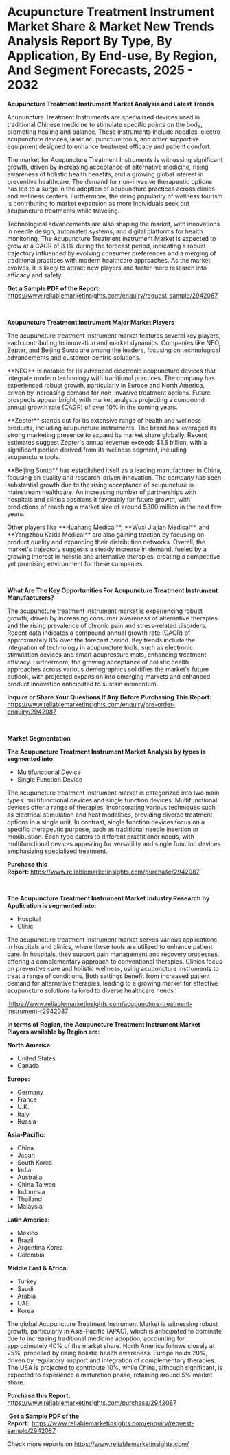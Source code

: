 <p><h1>Acupuncture Treatment Instrument Market Share & Market New Trends Analysis Report By Type, By Application, By End-use, By Region, And Segment Forecasts, 2025 - 2032</h1></p><p><strong>Acupuncture Treatment Instrument Market Analysis and Latest Trends</strong></p>
<p><p>Acupuncture Treatment Instruments are specialized devices used in traditional Chinese medicine to stimulate specific points on the body, promoting healing and balance. These instruments include needles, electro-acupuncture devices, laser acupuncture tools, and other supportive equipment designed to enhance treatment efficacy and patient comfort.</p><p>The market for Acupuncture Treatment Instruments is witnessing significant growth, driven by increasing acceptance of alternative medicine, rising awareness of holistic health benefits, and a growing global interest in preventive healthcare. The demand for non-invasive therapeutic options has led to a surge in the adoption of acupuncture practices across clinics and wellness centers. Furthermore, the rising popularity of wellness tourism is contributing to market expansion as more individuals seek out acupuncture treatments while traveling.</p><p>Technological advancements are also shaping the market, with innovations in needle design, automated systems, and digital platforms for health monitoring. The Acupuncture Treatment Instrument Market is expected to grow at a CAGR of 8.1% during the forecast period, indicating a robust trajectory influenced by evolving consumer preferences and a merging of traditional practices with modern healthcare approaches. As the market evolves, it is likely to attract new players and foster more research into efficacy and safety.</p></p>
<p><strong>Get a Sample PDF of the Report:&nbsp;</strong> <a href="https://www.reliablemarketinsights.com/enquiry/request-sample/2942087?utm_campaign=2891&utm_medium=2&utm_source=Github&utm_content=ia&utm_term=15032025&utm_id=acupuncture-treatment-instrument">https://www.reliablemarketinsights.com/enquiry/request-sample/2942087</a></p>
<p>&nbsp;</p>
<p><strong>Acupuncture Treatment Instrument Major Market Players</strong></p>
<p><p>The acupuncture treatment instrument market features several key players, each contributing to innovation and market dynamics. Companies like NEO, Zepter, and Beijing Sunto are among the leaders, focusing on technological advancements and customer-centric solutions.</p><p>**NEO** is notable for its advanced electronic acupuncture devices that integrate modern technology with traditional practices. The company has experienced robust growth, particularly in Europe and North America, driven by increasing demand for non-invasive treatment options. Future prospects appear bright, with market analysts projecting a compound annual growth rate (CAGR) of over 10% in the coming years.</p><p>**Zepter** stands out for its extensive range of health and wellness products, including acupuncture instruments. The brand has leveraged its strong marketing presence to expand its market share globally. Recent estimates suggest Zepter's annual revenue exceeds $1.5 billion, with a significant portion derived from its wellness segment, including acupuncture tools.</p><p>**Beijing Sunto** has established itself as a leading manufacturer in China, focusing on quality and research-driven innovation. The company has seen substantial growth due to the rising acceptance of acupuncture in mainstream healthcare. An increasing number of partnerships with hospitals and clinics positions it favorably for future growth, with predictions of reaching a market size of around $300 million in the next few years.</p><p>Other players like **Huahang Medical**, **Wuxi Jiajian Medical**, and **Yangzhou Kaida Medical** are also gaining traction by focusing on product quality and expanding their distribution networks. Overall, the market's trajectory suggests a steady increase in demand, fueled by a growing interest in holistic and alternative therapies, creating a competitive yet promising environment for these companies.</p></p>
<p>&nbsp;</p>
<p><strong>What Are The Key Opportunities For Acupuncture Treatment Instrument Manufacturers?</strong></p>
<p><p>The acupuncture treatment instrument market is experiencing robust growth, driven by increasing consumer awareness of alternative therapies and the rising prevalence of chronic pain and stress-related disorders. Recent data indicates a compound annual growth rate (CAGR) of approximately 8% over the forecast period. Key trends include the integration of technology in acupuncture tools, such as electronic stimulation devices and smart acupressure mats, enhancing treatment efficacy. Furthermore, the growing acceptance of holistic health approaches across various demographics solidifies the market's future outlook, with projected expansion into emerging markets and enhanced product innovation anticipated to sustain momentum.</p></p>
<p><strong>Inquire or Share Your Questions If Any Before Purchasing This Report:</strong> <a href="https://www.reliablemarketinsights.com/enquiry/pre-order-enquiry/2942087?utm_campaign=2891&utm_medium=2&utm_source=Github&utm_content=ia&utm_term=15032025&utm_id=acupuncture-treatment-instrument">https://www.reliablemarketinsights.com/enquiry/pre-order-enquiry/2942087</a></p>
<p>&nbsp;</p>
<p><strong>Market Segmentation</strong></p>
<p><strong>The Acupuncture Treatment Instrument Market Analysis by types is segmented into:</strong></p>
<p><ul><li>Multifunctional Device</li><li>Single Function Device</li></ul></p>
<p><p>The acupuncture treatment instrument market is categorized into two main types: multifunctional devices and single function devices. Multifunctional devices offer a range of therapies, incorporating various techniques such as electrical stimulation and heat modalities, providing diverse treatment options in a single unit. In contrast, single function devices focus on a specific therapeutic purpose, such as traditional needle insertion or moxibustion. Each type caters to different practitioner needs, with multifunctional devices appealing for versatility and single function devices emphasizing specialized treatment.</p></p>
<p><strong>Purchase this Report:&nbsp;</strong><a href="https://www.reliablemarketinsights.com/purchase/2942087?utm_campaign=2891&utm_medium=2&utm_source=Github&utm_content=ia&utm_term=15032025&utm_id=acupuncture-treatment-instrument">https://www.reliablemarketinsights.com/purchase/2942087</a></p>
<p>&nbsp;</p>
<p><strong>The Acupuncture Treatment Instrument Market Industry Research by Application is segmented into:</strong></p>
<p><ul><li>Hospital</li><li>Clinic</li></ul></p>
<p><p>The acupuncture treatment instrument market serves various applications in hospitals and clinics, where these tools are utilized to enhance patient care. In hospitals, they support pain management and recovery processes, offering a complementary approach to conventional therapies. Clinics focus on preventive care and holistic wellness, using acupuncture instruments to treat a range of conditions. Both settings benefit from increased patient demand for alternative therapies, leading to a growing market for effective acupuncture solutions tailored to diverse healthcare needs.</p></p>
<p><a href="https://www.reliablemarketinsights.com/acupuncture-treatment-instrument-r2942087?utm_campaign=2891&utm_medium=2&utm_source=Github&utm_content=ia&utm_term=15032025&utm_id=acupuncture-treatment-instrument">&nbsp;https://www.reliablemarketinsights.com/acupuncture-treatment-instrument-r2942087</a></p>
<p><strong>In terms of Region, the Acupuncture Treatment Instrument Market Players available by Region are:</strong></p>
<p>
    <p> <strong> North America: </strong>
        <ul>
            <li>United States</li>
            <li>Canada</li>
        </ul>
        </p> 
    <p> <strong> Europe: </strong>
        <ul>
            <li>Germany</li>
            <li>France</li>
            <li>U.K.</li>
            <li>Italy</li>
            <li>Russia</li>
        </ul>
        </p> 
    <p> <strong> Asia-Pacific: </strong>
        <ul>
            <li>China</li>
            <li>Japan</li>
            <li>South Korea</li>
            <li>India</li>
            <li>Australia</li>
            <li>China Taiwan</li>
            <li>Indonesia</li>
            <li>Thailand</li>
            <li>Malaysia</li>
        </ul>
        </p> 
    <p> <strong> Latin America: </strong>
        <ul>
            <li>Mexico</li>
            <li>Brazil</li>
            <li>Argentina Korea</li>
            <li>Colombia</li>
        </ul>
        </p> 
    <p> <strong> Middle East & Africa: </strong>
        <ul>
            <li>Turkey</li>
            <li>Saudi</li>
            <li>Arabia</li>
            <li>UAE</li>
            <li>Korea</li>
        </ul>
    </p>
    </p>
<p><p>The global Acupuncture Treatment Instrument Market is witnessing robust growth, particularly in Asia-Pacific (APAC), which is anticipated to dominate due to increasing traditional medicine adoption, accounting for approximately 40% of the market share. North America follows closely at 25%, propelled by rising holistic health awareness. Europe holds 20%, driven by regulatory support and integration of complementary therapies. The USA is projected to contribute 10%, while China, although significant, is expected to experience a maturation phase, retaining around 5% market share.</p></p>
<p><strong>Purchase this Report: </strong><a href="https://www.reliablemarketinsights.com/purchase/2942087?utm_campaign=2891&utm_medium=2&utm_source=Github&utm_content=ia&utm_term=15032025&utm_id=acupuncture-treatment-instrument">https://www.reliablemarketinsights.com/purchase/2942087</a></p>
<p>&nbsp;<strong>Get a Sample PDF of the Report:&nbsp;&nbsp;</strong><a href="https://www.reliablemarketinsights.com/enquiry/request-sample/2942087?utm_campaign=2891&utm_medium=2&utm_source=Github&utm_content=ia&utm_term=15032025&utm_id=acupuncture-treatment-instrument">https://www.reliablemarketinsights.com/enquiry/request-sample/2942087</a></p>
<p><strong></strong></p>
<p>Check more reports on <a href="https://www.reliablemarketinsights.com/?utm_campaign=2891&utm_medium=2&utm_source=Github&utm_content=ia&utm_term=15032025&utm_id=acupuncture-treatment-instrument">https://www.reliablemarketinsights.com/</a></p>
